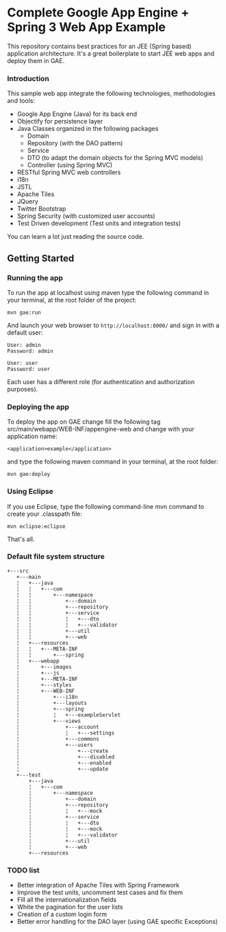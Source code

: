 Complete Google App Engine + Spring 3 Web App Example
===============================================================================

This repository contains best practices for an JEE (Spring based) application architecture. It's a great boilerplate to start JEE web apps and deploy them in GAE. 

### Introduction

This sample web app integrate the following technologies, methodologies and tools:

* Google App Engine (Java) for its back end
* Objectify for persistence layer
* Java Classes organized in the following packages 
	+ Domain
	+ Repository (with the DAO pattern)
	+ Service
	+ DTO (to adapt the domain objects for the Spring MVC models)
	+ Controller (using Spring MVC)
* RESTful Spring MVC web controllers
* i18n
* JSTL
* Apache Tiles
* JQuery
* Twitter Bootstrap
* Spring Security (with customized user accounts)
* Test Driven development (Test units and integration tests)

You can learn a lot just reading the source code. 

Getting Started
---------------

### Running the app

To run the app at localhost using maven type the following command in your terminal, at the root folder of the project:
``` 
mvn gae:run
```
And launch your web browser to `http://localhost:8000/` and sign in with a default user:

``` 
User: admin
Password: admin
```

``` 
User: user
Password: user
```

Each user has a different role (for authentication and authorization purposes).


### Deploying the app

To deploy the app on GAE change fill the following tag src/main/webapp/WEB-INF/appengine-web and change with your application name:
``` 
<application>example</application>
```
and type the following maven command in your terminal, at the root folder:
``` 
mvn gae:deploy
```

### Using Eclipse

If you use Eclipse, type the following command-line mvn command to create your .classpath file: 
``` 
mvn eclipse:eclipse
```

That's all.

### Default file system structure
``` 
+---src
   +---main
   ¦   +---java
   ¦   ¦   +---com
   ¦   ¦       +---namespace
   ¦   ¦           +---domain
   ¦   ¦           +---repository
   ¦   ¦           +---service
   ¦   ¦           ¦   +---dto
   ¦   ¦           ¦   +---validator
   ¦   ¦           +---util
   ¦   ¦           +---web
   ¦   +---resources
   ¦   ¦   +---META-INF
   ¦   ¦       +---spring
   ¦   +---webapp
   ¦       +---images
   ¦       +---js
   ¦       +---META-INF
   ¦       +---styles
   ¦       +---WEB-INF
   ¦           +---i18n
   ¦           +---layouts
   ¦           +---spring
   ¦           ¦   +---exampleServlet
   ¦           +---views
   ¦               +---account
   ¦               ¦   +---settings
   ¦               +---commons
   ¦               +---users
   ¦                   +---create
   ¦                   +---disabled
   ¦                   +---enabled
   ¦                   +---update
   +---test
       +---java
       ¦   +---com
       ¦       +---namespace
       ¦           +---domain
       ¦           +---repository
       ¦           ¦   +---mock
       ¦           +---service
       ¦           ¦   +---dto
       ¦           ¦   +---mock
       ¦           ¦   +---validator
       ¦           +---util
       ¦           +---web
       +---resources
```


### TODO list

* Better integration of Apache Tiles with Spring Framework
* Improve the test units, uncomment test cases and fix them
* Fill all the internationalization fields 
* White the pagination for the user lists
* Creation of a custom login form
* Better error handling for the DAO layer (using GAE specific Exceptions)
